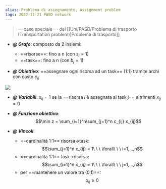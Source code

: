```yaml
---
alias: Problema di assegnamento, Assignment problem
tags: 2022-11-21 PASD network
---
```


> ==caso speciale== del [[Uni/PASD/Problema di trasporto (Transportation problem)|Problema di trasporto]]

- ***@ Grafo***: composto da 2 insiemi:
	- ==risorse==: fino a n (con $s_i=1$)
	- ==task==: fino a n (con $b_j=1$)

- ***@ Obiettivo***: ==assegnare ogni risorsa ad un task== (1:1) tramite archi con costo $c_{ij}$

![](Uni/PASD/img/probasslin.jpeg)

- ***@ Variabili***: $x_{ij}=1$ se la ==risorsa $i$ è assegnata al task $j$== altrimenti $x_{ij}=0$

- ***@ Funzione obiettivo***: $$\min z = \sum_{i=1}^n\sum_{j=1}^n c_{ij} x_{ij}$$

- ***@ Vincoli***: 
	- ==cardinalità 1:1== risorsa->task: $$\sum_{j=1}^n x_{ij} = 1\ \ \ \forall\ \ \ i=1,...,n$$
	- ==cardinalità 1:1== task->risorsa: $$\sum_{i=1}^n x_{ij} = 1\ \ \ \forall\ \ \ j=1,...,n$$
	- per ==mantenere un valore tra (0,1)==: $$x_{ij} \geq 0$$